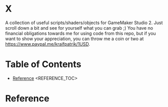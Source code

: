 # X
A collection of useful scripts/shaders/objects for GameMaker Studio 2. Just scroll down a bit and see for yourself what you can grab ;) You have no financial obligations towards me for using code from this repo, but if you want to show your appreciation, you can throw me a coin or two at https://www.paypal.me/kraifpatrik/1USD.

# Table of Contents
- [Reference](#reference) 
<REFERENCE_TOC>

# Reference
<REFERENCE>